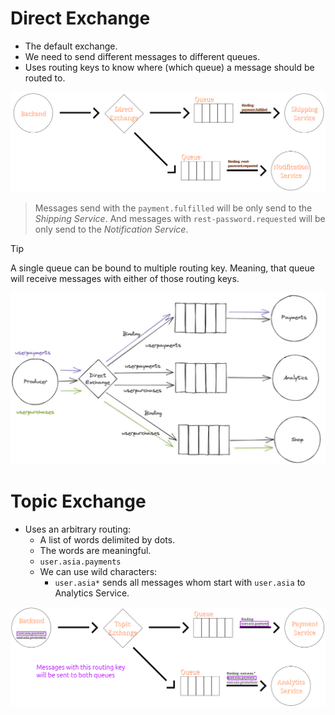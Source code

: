 # Direct Exchange

- The default exchange.
- We need to send different messages to different queues.
- Uses routing keys to know where (which queue) a message should be routed to.

![Direct exchange infographic](../../assets/direct-exchange.png)

> Messages send with the `payment.fulfilled` will be only send to the _Shipping Service_. And messages with `rest-password.requested` will be only send to the _Notification Service_.

> [!TIP]
>
> A single queue can be bound to multiple routing key. Meaning, that queue will receive messages with either of those routing keys.
>
> ![](../../assets/multiple-routing-keys-single-queue.png)

# Topic Exchange

- Uses an arbitrary routing:
  - A list of words delimited by dots.
  - The words are meaningful.
  - `user.asia.payments`
  - We can use wild characters:
    - `user.asia*` sends all messages whom start with `user.asia` to Analytics Service.

![](../../assets/topic-exchange.png)
